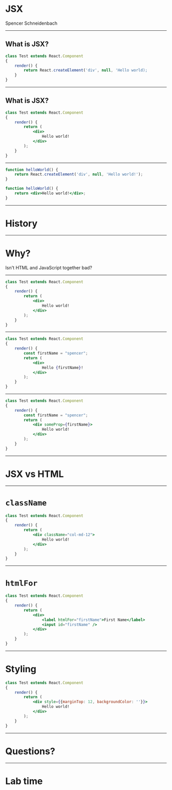 # JSX
Spencer Schneidenbach

---

## What is JSX?

```jsx
class Test extends React.Component
{
    render() {
        return React.createElement('div', null, 'Hello world);
    }
}
```
---

## What is JSX?

```jsx
class Test extends React.Component
{
    render() {
        return (
            <div>
                Hello world!
            </div>
        );
    }
}
```

---

```jsx
function helloWorld() {
    return React.createElement('div', null, 'Hello world!');
}

function helloWorld() {
    return <div>Hello world!</div>;
}
```

---

# History

---

# Why?
Isn't HTML and JavaScript together bad?

---

```jsx
class Test extends React.Component
{
    render() {
        return (
            <div>
                Hello world!
            </div>
        );
    }
}
```

---

```jsx
class Test extends React.Component
{
    render() {
        const firstName = "spencer";
        return (
            <div>
                Hello {firstName}!
            </div>
        );
    }
}
```

---

```jsx
class Test extends React.Component
{
    render() {
        const firstName = "spencer";
        return (
            <div someProp={firstName}>
                Hello world!
            </div>
        );
    }
}
```

---

# JSX vs HTML

---

# `className`

```jsx
class Test extends React.Component
{
    render() {
        return (
            <div className="col-md-12">
                Hello world!
            </div>
        );
    }
}
```

---

# `htmlFor`
```jsx
class Test extends React.Component
{
    render() {
        return (
            <div>
                <label htmlFor="firstName">First Name</label>
                <input id="firstName" />
            </div>
        );
    }
}
```

---

# Styling
```jsx
class Test extends React.Component
{
    render() {
        return (
            <div style={{marginTop: 12, backgroundColor: ''}}>
                Hello world!
            </div>
        );
    }
}
```

--- 

# Questions?

---

# Lab time